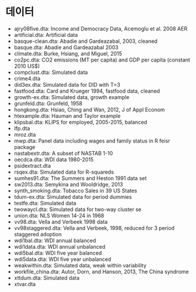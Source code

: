 # 데이터
- ajry08five.dta: Income and Democracy Data, Acemoglu et al. 2008 AER
- artificial.dta: Artificial data
- basque-clean.dta: Abadie and Gardeazabal, 2003, cleaned
- basque.dta: Abadie and Gardeazabal 2003
- climate.dta: Burke, Hsiang, and Miguel, 2015
- co2pc.dta: CO2 emissions (MT per capita) and GDP per capita (constant 2010 US$)
- compclust.dta: Simulated data
- crime4.dta
- did3ex.dta: Simulated data for DID with T=3
- fastfood.dta: Card and Krueger 1994, fastfood data, cleaned
- growth-ex.dta: Simulated data, growth example
- grunfeld.dta: Grunfeld, 1958
- hongkong.dta: Hsiao, Ching and Wan, 2012, J of Appl Econom
- htexample.dta: Hauman and Taylor example
- klipsbal.dta: KLIPS for employed, 2005-2015, balanced
- lfp.dta
- mroz.dta
- mwp.dta: Panel data including wages and family status in R feisr package
- nastabextr.dta: A subset of NASTAB 1-10
- oecdca.dta: WDI data 1980-2015
- psidextract.dta
- rsqex.dta: Simulated data for R-squareds
- sumhes91.dta: The Summers and Heston 1991 data set
- sw2013.dta: Semykina and Wooldridge, 2013
- synth_smoking.dta: Tobacco Sales in 39 US States
- tdum-ex.dta: Simulated data for period dummies
- testfe.dta: Simulated data
- twowaycl.dta: Simulated data for two-way cluster se
- union.dta: NLS Women 14-24 in 1968
- vv98.dta: Vella and Verbeek 1998 data
- vv98staggered.dta: Vella and Verbeek, 1998, reduced for 3 period staggered adoption
- wdi1bal.dta: WDI annual balanced
- wdi1data.dta: WDI annual unbalanced
- wdi5bal.dta: WDI five year balanced
- wdi5data.dta: WDI five year unbalanced
- weakwithin.dta: Simulated data, weak within variability
- workfile_china.dta: Autor, Dorn, and Hanson, 2013, The China syndrome
- xttdum.dta: Simulated data
- xtvar.dta
